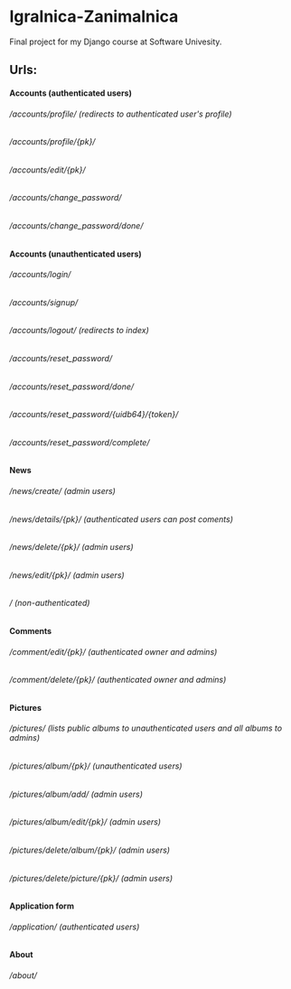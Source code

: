 # Igralnica-Zanimalnica
Final project for my Django course at Software Univesity.

## Urls:

#### Accounts (authenticated users)

###### /accounts/profile/ (redirects to authenticated user's profile)
###### /accounts/profile/{pk}/
###### /accounts/edit/{pk}/
###### /accounts/change_password/
###### /accounts/change_password/done/

#### Accounts (unauthenticated users)

###### /accounts/login/
###### /accounts/signup/ 
###### /accounts/logout/ (redirects to index)
###### /accounts/reset_password/
###### /accounts/reset_password/done/
###### /accounts/reset_password/{uidb64}/{token}/
###### /accounts/reset_password/complete/

#### News 

###### /news/create/ (admin users)
###### /news/details/{pk}/ (authenticated users can post coments)
###### /news/delete/{pk}/ (admin users)
###### /news/edit/{pk}/ (admin users)
###### / (non-authenticated)

#### Comments

###### /comment/edit/{pk}/ (authenticated owner and admins)
###### /comment/delete/{pk}/ (authenticated owner and admins)

#### Pictures

###### /pictures/ (lists public albums to unauthenticated users and all albums to admins)
###### /pictures/album/{pk}/ (unauthenticated users)
###### /pictures/album/add/ (admin users)
###### /pictures/album/edit/{pk}/ (admin users)
###### /pictures/delete/album/{pk}/ (admin users)
###### /pictures/delete/picture/{pk}/ (admin users)

#### Application form

###### /application/ (authenticated users)

#### About

###### /about/



